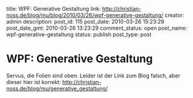 title: WPF: Generative Gestaltung
link: http://christian-noss.de/blog/mu/blog/2010/03/26/wpf-generative-gestaltung/
creator: admin
description: 
post_id: 115
post_date: 2010-03-26 15:23:29
post_date_gmt: 2010-03-26 13:23:29
comment_status: open
post_name: wpf-generative-gestaltung
status: publish
post_type: post

# WPF: Generative Gestaltung

Servus, die Folien sind oben. Leider ist der Link zum Blog falsch, aber dieser hier ist korrekt: http://christian-noss.de/blog/mu/generative_gestaltung/